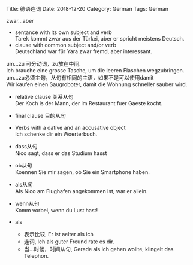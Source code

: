 Title: 德语连词
Date: 2018-12-20
Category: German
Tags: German

zwar...aber  
- sentance with its own subject and verb  
Tarek kommt zwar aus der Türkei, aber er spricht meistens Deutsch.
- clause with common subject and/or verb  
Deutschland war für Yara zwar fremd, aber interessant.

um...zu
可分动词，zu放在中间.  
Ich brauche eine grosse Tasche, um die leeren Flaschen wegzubringen.  
um...zu必须主句，从句有相同的主语，如果不是可以使用damit  
Wir kaufen einen Saugroboter, damit die Wohnung schneller sauber wird.  


- relative clause 关系从句  
Der Koch is der Mann, der im Restaurant fuer Gaeste kocht.
- final clause 目的从句
- Verbs with a dative and an accusative object  
Ich schenke dir ein Woerterbuch.
- dass从句  
Nico sagt, dass er das Studium hasst
- ob从句  
Koennen Sie mir sagen, ob Sie ein Smartphone haben.
- als从句  
Als Nico am Flughafen angekommen ist, war er allein.
- wenn从句  
Komm vorbei, wenn du Lust hast!

- als
	- 表示比较, Er ist aelter als ich
	- 连词, Ich als guter Freund rate es dir.
	- 当...时候，时间从句, Gerade als ich gehen wollte, klingelt das Telephon.



